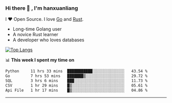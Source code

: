 ### Hi there 👋 , I'm hanxuanliang

<!--
**hanxuanliang/hanxuanliang** is a ✨ _special_ ✨ repository because its `README.md` (this file) appears on your GitHub profile.

Here are some ideas to get you started:

- 🔭 I’m currently working on ...
- 🌱 I’m currently learning ...
- 👯 I’m looking to collaborate on ...
- 🤔 I’m looking for help with ...
- 💬 Ask me about ...
- 📫 How to reach me: ...
- 😄 Pronouns: ...
- ⚡ Fun fact: ...
-->
I ❤ Open Source. I love [Go](https://golang.org) and [Rust](https://www.rust-lang.org/zh-CN/).

* Long-time Golang user
* A novice Rust learner
* A developer who loves databases

[![Top Langs](https://github-readme-stats.vercel.app/api?username=hanxuanliang&show_icons=true&count_private=true&line_height=40)](https://github.com/anuraghazra/github-readme-stats)

📊 **This week I spent my time on**
<!--START_SECTION:waka-->

```txt
Python     11 hrs 33 mins  ███████████░░░░░░░░░░░░░░   43.54 %
Go         7 hrs 53 mins   ███████▒░░░░░░░░░░░░░░░░░   29.72 %
SQL        3 hrs 6 mins    ███░░░░░░░░░░░░░░░░░░░░░░   11.73 %
CSV        1 hr 29 mins    █▒░░░░░░░░░░░░░░░░░░░░░░░   05.61 %
Api File   1 hr 17 mins    █▒░░░░░░░░░░░░░░░░░░░░░░░   04.86 %
```

<!--END_SECTION:waka-->

***
